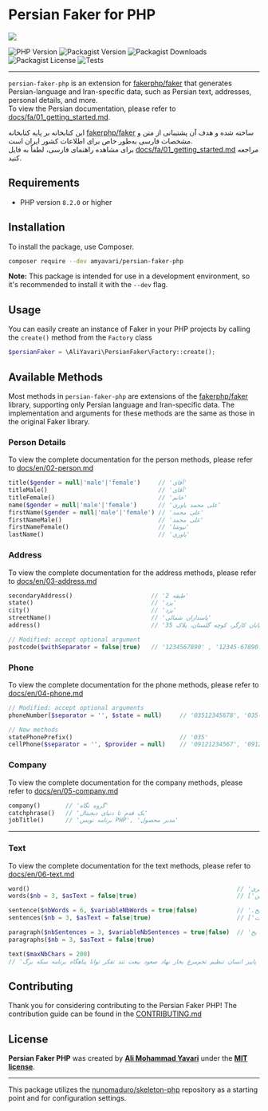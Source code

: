 # Persian Faker for PHP

<img src="https://banners.beyondco.de/Persian%20Faker%20PHP.png?theme=dark&packageManager=composer+require&packageName=--dev+amyavari%2Fpersian-faker-php&pattern=architect&style=style_1&description=Make+fake+Persian+and+Iran-specific+data+with+ease&md=1&showWatermark=1&fontSize=100px&images=https%3A%2F%2Fwww.php.net%2Fimages%2Flogos%2Fnew-php-logo.svg">

![PHP Version](https://img.shields.io/packagist/php-v/amyavari/persian-faker-php)
![Packagist Version](https://img.shields.io/packagist/v/amyavari/persian-faker-php?label=version)
![Packagist Downloads](https://img.shields.io/packagist/dt/amyavari/persian-faker-php)
![Packagist License](https://img.shields.io/packagist/l/amyavari/persian-faker-php)
![Tests](https://img.shields.io/github/actions/workflow/status/amyavari/persian-faker-php/tests.yml?label=tests)

---

`persian-faker-php` is an extension for [fakerphp/faker](https://fakerphp.org/) that generates Persian-language and Iran-specific data, such as Persian text, addresses, personal details, and more.  
To view the Persian documentation, please refer to [docs/fa/01_getting_started.md](/docs/fa/01_getting_started.md).

این کتابخانه بر پایه کتابخانه [fakerphp/faker](https://fakerphp.org/) ساخته شده و هدف آن پشتیبانی از متن و مشخصات فارسی به‌طور خاص برای اطلاعات کشور ایران است.  
برای مشاهده راهنمای فارسی، لطفاً به فایل [docs/fa/01_getting_started.md](/docs/fa/01_getting_started.md) مراجعه کنید.

## Requirements

-   PHP version `8.2.0` or higher

## Installation

To install the package, use Composer.

```bash
composer require --dev amyavari/persian-faker-php
```

**Note:** This package is intended for use in a development environment, so it's recommended to install it with the `--dev` flag.

## Usage

You can easily create an instance of Faker in your PHP projects by calling the `create()` method from the `Factory` class

```php
$persianFaker = \AliYavari\PersianFaker\Factory::create();
```

## Available Methods

Most methods in `persian-faker-php` are extensions of the [fakerphp/faker](https://fakerphp.org/) library, supporting only Persian language and Iran-specific data. The implementation and arguments for these methods are the same as those in the original Faker library.

### Person Details

To view the complete documentation for the person methods, please refer to [docs/en/02-person.md](./docs/en/02-person.md)

```php
title($gender = null|'male'|'female')     // 'آقای'
titleMale()                               // 'آقای'
titleFemale()                             // 'خانم'
name($gender = null|'male'|'female')      // 'علی محمد یاوری'
firstName($gender = null|'male'|'female') // 'علی محمد'
firstNameMale()                           // 'علی محمد'
firstNameFemale()                         // 'نیوشا'
lastName()                                // 'یاوری'
```

### Address

To view the complete documentation for the address methods, please refer to [docs/en/03-address.md](./docs/en/03-address.md)

```php
secondaryAddress()                      // 'طبقه 2'
state()                                 // 'یزد'
city()                                  // 'یزد'
streetName()                            // 'پاسداران شمالی'
address()                               // 'خیابان کارگر، کوچه گلستان، پلاک 35

// Modified: accept optional argument
postcode($withSeparator = false|true)   // '1234567890' , '12345-67890'
```

### Phone

To view the complete documentation for the phone methods, please refer to [docs/en/04-phone.md](./docs/en/04-phone.md)

```php
// Modified: accept optional arguments
phoneNumber($separator = '', $state = null)     // '03512345678', '035-12345678'

// New methods
statePhonePrefix()                              // '035'
cellPhone($separator = '', $provider = null)    // '09121234567', '0912-123-4567'
```

### Company

To view the complete documentation for the company methods, please refer to [docs/en/05-company.md](./docs/en/05-company.md)

```php
company()       // 'گروه نگاه'
catchphrase()   // 'یک قدم تا دنیای دیجیتال'
jobTitle()      // 'برنامه نویس PHP', 'مدیر محصول'
```

---

### Text

To view the complete documentation for the text methods, please refer to [docs/en/06-text.md](./docs/en/06-text.md)

```php
word()                                                          // 'آتش', 'خاکستری'
words($nb = 3, $asText = false|true)                            // ['خاکستری', 'سریع' , 'دارچین'], 'خاکستری سریع دارچین'

sentence($nbWords = 6, $variableNbWords = true|false)           // '.نویس اتوبوس برنامه دار.', 'دیجیتال دنیا و بی یخ'
sentences($nb = 3, $asText = false|true)                        // ['خاکستری سریع دارچین','.یخ در بهشت.'], 'خاکستری سریع دارچین. یخ در بهشت.'

paragraph($nbSentences = 3, $variableNbSentences = true|false)  // 'خاکستری سریع دارچین اما اینجا. یخ در بهشت بها. دیجیتال دنیا و بی یخ..'
paragraphs($nb = 3, $asText = false|true)

text($maxNbChars = 200)
// 'ثانیه رنگ هفته ماه ملی پاییز انسان تنظیم تخم‌مرغ بخار نهاد صعود بیعت تند تفکر توانا پناهگاه برنامه سکه برگ'
```

## Contributing

Thank you for considering contributing to the Persian Faker PHP! The contribution guide can be found in the [CONTRIBUTING.md](CONTRIBUTING.md)

## License

**Persian Faker PHP** was created by **[Ali Mohammad Yavari](https://www.linkedin.com/in/ali-m-yavari/)** under the **[MIT license](https://opensource.org/licenses/MIT)**.

---

This package utilizes the [nunomaduro/skeleton-php](https://github.com/nunomaduro/skeleton-php) repository as a starting point and for configuration settings.
